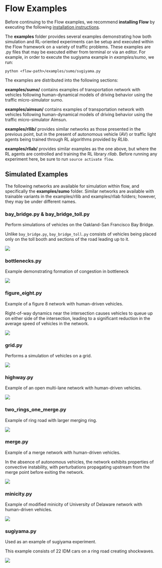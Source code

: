 # Flow Examples

Before continuing to the Flow examples, we recommend **installing Flow** by 
executing the following [installation instructions](
https://flow.readthedocs.io/en/latest/flow_setup.html).

The **examples** folder provides several examples demonstrating how 
both simulation and RL-oriented experiments can be setup and executed within 
the Flow framework on a variety of traffic problems. These examples are .py 
files that may be executed  either from terminal or via an editor. For example,
in order to execute the  sugiyama example in *examples/sumo*, we run:

```shell
python <flow-path>/examples/sumo/sugiyama.py
```

The examples are distributed into the following sections:

**examples/sumo/** contains examples of transportation network with vehicles
following human-dynamical models of driving behavior using the traffic 
micro-simulator sumo.

**examples/aimsun/** contains examples of transportation network with vehicles
following human-dynamical models of driving behavior using the traffic 
micro-simulator Aimsun.

**examples/rllib/** provides similar networks as those presented in the 
previous point, but in the present of autonomous vehicle (AV) or traffic light 
agents being trained through RL algorithms provided by *RLlib*.

**examples/rllab/** provides similar examples as the one above, but where the 
RL agents are controlled and training the RL library *rllab*. Before running 
any experiment here, be sure to run `source activate flow`.


## Simulated Examples

The following networks are available for simulation within flow, and 
specifically the **examples/sumo** folder. Similar networks are available with 
trainable variants in the examples/rllib and examples/rllab folders; however, 
they may be under different names.

### bay_bridge.py \& bay_bridge_toll.py

Perform simulations of vehicles on the Oakland-San Francisco Bay Bridge.

Unlike `bay_bridge.py`, `bay_bridge_toll.py` consists of vehicles being placed 
only on the toll booth and sections of the road leading up to it.

![](https://raw.githubusercontent.com/flow-project/flow/master/docs/img/bay_bridge.gif)

### bottlenecks.py

Example demonstrating formation of congestion in bottleneck

![](https://raw.githubusercontent.com/flow-project/flow/master/docs/img/bottlenecks.gif)

### figure_eight.py

Example of a figure 8 network with human-driven vehicles.

Right-of-way dynamics near the intersection causes vehicles to queue up on
either side of the intersection, leading to a significant reduction in the
average speed of vehicles in the network.

![](https://raw.githubusercontent.com/flow-project/flow/master/docs/img/figure_eight.gif)

### grid.py

Performs a simulation of vehicles on a grid.

![](https://raw.githubusercontent.com/flow-project/flow/master/docs/img/grid.gif)

### highway.py

Example of an open multi-lane network with human-driven vehicles.

![](https://raw.githubusercontent.com/flow-project/flow/master/docs/img/highway.gif)

### two_rings_one_merge.py

Example of ring road with larger merging ring.

![](https://raw.githubusercontent.com/flow-project/flow/master/docs/img/two_rings_one_merge.gif)

### merge.py

Example of a merge network with human-driven vehicles.

In the absence of autonomous vehicles, the network exhibits properties of
convective instability, with perturbations propagating upstream from the merge
point before exiting the network.

![](https://raw.githubusercontent.com/flow-project/flow/master/docs/img/merge.gif)

### minicity.py

Example of modified minicity of University of Delaware network with 
human-driven vehicles.

![](https://raw.githubusercontent.com/flow-project/flow/master/docs/img/minicity.gif)

### sugiyama.py

Used as an example of sugiyama experiment.

This example consists of 22 IDM cars on a ring road creating shockwaves.

![](https://raw.githubusercontent.com/flow-project/flow/master/docs/img/sugiyama.gif)
